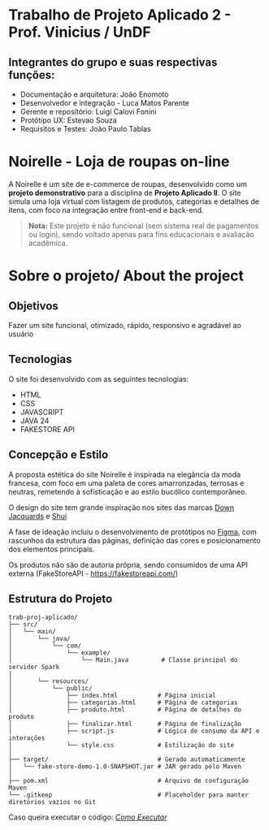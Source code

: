 # Trabalho de Projeto Aplicado 2 - Prof. Vinicius / UnDF
## Integrantes do grupo e suas respectivas funções:

- Documentação e arquitetura: João Enomoto
- Desenvolvedor e integração - Luca Matos Parente
- Gerente e repositório: Luigi Calovi Fonini
- Protótipo UX: Estevao Souza
- Requisitos e Testes: João Paulo Tablas

# Noirelle - Loja de roupas on-line

A Noirelle é um site de e-commerce de roupas, desenvolvido como um **projeto demonstrativo** para a disciplina de **Projeto Aplicado II**. O site simula uma loja virtual com listagem de produtos, categorias e detalhes de itens, com foco na integração entre front-end e back-end.

> **Nota:** Este projeto é não funcional (sem sistema real de pagamentos ou login), sendo voltado apenas para fins educacionais e avaliação acadêmica.

# Sobre o projeto/ About the project

## Objetivos
Fazer um site funcional, otimizado, rápido, responsivo e agradável ao usuário


## Tecnologias
O site foi desenvolvido com as seguintes tecnologias:
- HTML
- CSS
- JAVASCRIPT
- JAVA 24
- FAKESTORE API

## Concepção e Estilo 
A proposta estética do site Noirelle é inspirada na elegância da moda francesa, com foco em uma paleta de cores amarronzadas, terrosas e neutras, remetendo à sofisticação e ao estilo bucólico contemporâneo.

O design do site tem grande inspiração nos sites das marcas [Down Jacquards](https://www.downjacquards.com.br/) e [Shui](https://www.shui.com.br/?srsltid=AfmBOopwcd638ly95jucz8Z1osl0NCm6vqIJ_ARxq_50udcRxVwAY6Dv)

A fase de ideação incluiu o desenvolvimento de protótipos no [Figma](https://www.figma.com/proto/nC8bXz3qwXa5BqF6stbith/Figma---ProjetoAplicado?node-id=1-2&t=1T31v9GLAOY2rIdD-1&scaling=scale-down&content-scaling=fixed&page-id=0%3A1&starting-point-node-id=51%3A19), com rascunhos da estrutura das páginas, definição das cores e posicionamento dos elementos principais.

Os produtos não são de autoria própria, sendo consumidos de uma API externa (FakeStoreAPI - https://fakestoreapi.com/)

## Estrutura do Projeto

```text
trab-proj-aplicado/
├── src/
│   └── main/
│       └── java/
│           └── com/
│               └── example/
│                   └── Main.java         # Classe principal do servidor Spark
│
│       └── resources/
│           └── public/
│               ├── index.html           # Página inicial 
│               ├── categorias.html      # Página de categorias 
│               ├── produto.html         # Página de detalhes do produto
│               ├── finalizar.html       # Página de finalização 
│               ├── script.js            # Lógica de consumo da API e interações
│               └── style.css            # Estilização do site 
│
├── target/                              # Gerado automaticamente 
│   └── fake-store-demo-1.0-SNAPSHOT.jar # JAR gerado pelo Maven
│
├── pom.xml                              # Arquivo de configuração Maven
└── .gitkeep                             # Placeholder para manter diretórios vazios no Git
```

Caso queira executar o código: [*Como Executar*](docs/ESTRUTURA.md)
